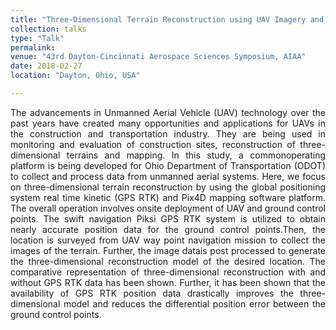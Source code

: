 ```yaml
---
title: "Three-Dimensional Terrain Reconstruction using UAV Imagery and GPS RTK Systems"
collection: talks
type: "Talk"
permalink: 
venue: "43rd Dayton-Cincinnati Aerospace Sciences Symposium, AIAA"
date: 2018-02-27
location: "Dayton, Ohio, USA"

---
```


<div style="text-align: justify"> 
The  advancements in  Unmanned  Aerial  Vehicle  (UAV)  technology  over  the  past  years  have created  many  opportunities  and  applications for UAVs in  the construction  and transportation industry. They are being used in monitoring and evaluation of construction sites, reconstruction of three-dimensional  terrains  and  mapping.  In  this study,  a  commonoperating  platform  is  being developed  for  Ohio  Department  of  Transportation (ODOT) to  collect  and  process  data  from unmanned aerial systems. Here, we focus on three-dimensional terrain reconstruction by using the global  positioning  system  real  time  kinetic (GPS  RTK)  and  Pix4D  mapping  software  platform. The overall operation involves onsite deployment of UAV and ground control points. The swift navigation Piksi GPS RTK system is utilized to obtain nearly accurate position data for the ground control points.Then, the location is surveyed from UAV way point navigation mission to collect the  images  of  the  terrain. Further,  the image  datais  post  processed  to  generate  the  three-dimensional reconstruction model of the desired location. The comparative representation of three-dimensional reconstruction with and without GPS RTK data has been shown. Further, it has been shown that the availability of GPS RTK position data drastically improves the three-dimensional model and reduces the differential position error between the ground control points. 
</div> 

